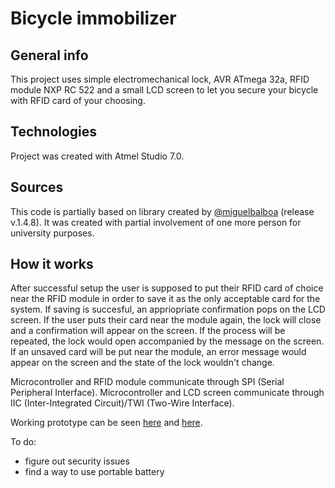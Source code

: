 # Bicycle immobilizer
## General info
This project uses simple electromechanical lock, AVR ATmega 32a, RFID module NXP RC 522 and a small LCD screen to let you secure your bicycle with RFID card of your choosing.

## Technologies
Project was created with Atmel Studio 7.0.

## Sources
This code is partially based on library created by [@miguelbalboa](https://github.com/miguelbalboa/rfid) (release v.1.4.8).
It was created with partial involvement of one more person for university purposes.

## How it works
After successful setup the user is supposed to put their RFID card of choice near the RFID module in order to save it as the only acceptable card for the system. If saving is succesful, an appriopriate confirmation pops on the LCD screen. If the user puts their card near the module again, the lock will close and a confirmation will appear on the screen. If the process will be repeated, the lock would open accompanied by the message on the screen. If an unsaved card will be put near the module, an error message would appear on the screen and the state of the lock wouldn't change.

Microcontroller and RFID module communicate through SPI (Serial Peripheral Interface). Microcontroller and LCD screen communicate through IIC (Inter-Integrated Circuit)/TWI (Two-Wire Interface).

Working prototype can be seen [here](https://youtu.be/Nk5CqEz8z4s) and [here](https://youtu.be/4OXVpa1z-Do).

To do:
* figure out security issues
* find a way to use portable battery



